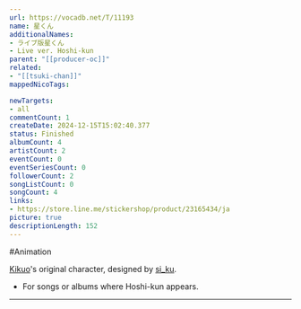 ```yaml
---
url: https://vocadb.net/T/11193
name: 星くん
additionalNames: 
- ライブ版星くん
- Live ver. Hoshi-kun
parent: "[[producer-oc]]"
related:
- "[[tsuki-chan]]"
mappedNicoTags:

newTargets:
- all
commentCount: 1
createDate: 2024-12-15T15:02:40.377
status: Finished
albumCount: 4
artistCount: 2
eventCount: 0
eventSeriesCount: 0
followerCount: 2
songListCount: 0
songCount: 4
links: 
- https://store.line.me/stickershop/product/23165434/ja
picture: true
descriptionLength: 152
---
```


#Animation

[Kikuo](https://vocadb.net/Ar/470)'s original character, designed by [si_ku](https://vocadb.net/Ar/2833).
- For songs or albums where Hoshi-kun appears.

---

